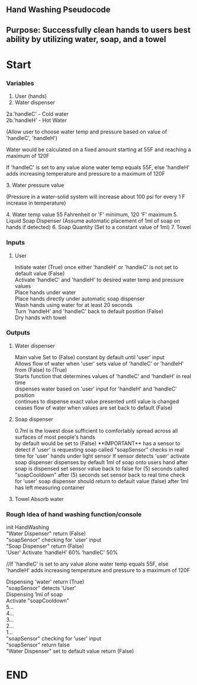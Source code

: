 ## Hand Washing Pseudocode

## Purpose: Successfully clean hands to users best ability by utilizing water, soap, and a towel

# Start

### Variables
 1. User (hands)
 2. Water dispenser 
   <p>2a.'handleC' - Cold water<br>
   2b.'handleH' - Hot Water<br> </p>
  <p>(Allow user to choose water temp and pressure based on value of 'handleC', 'handleH')</p>
  <p>Water would be calculated on a fixed amount starting at 55F and reaching a maximum of 120F <br></p>
  <p>If 'handleC' is set to any value alone water temp equals 55F, else 'handleH' adds increasing temperature and pressure to a maximum of 120F<br></p>
 3. Water pressure value
  <p>(Pressure in a water-solid system will increase about 100 psi for every 1 F increase in temperature)</p>
 4. Water temp value 55 Fahrenheit or 'F' minimum, 120 'F' maximum
 5. Liquid Soap Dispenser (Assume automatic placement of 1ml of soap on hands if detected)
 6. Soap Quantity (Set to a constant value of 1ml)
 7. Towel

### Inputs
1. User
   <p>Initiate water (True) once either 'handleH' or 'handleC' is not set to default value (False) <br>
   Activate 'handleC' and 'handleH' to desired water temp and pressure values <br>
   Place hands under water <br>
   Place hands directly under automatic soap dispenser <br>
   Wash hands using water for at least 20 seconds <br>
   Turn 'handleH' and 'handleC' back to default position (False) <br>
   Dry hands with towel <br></p>
### Outputs
1. Water dispenser
   <p>Main valve 
    Set to (False) constant by default until 'user' input <br>
    Allows flow of water when 'user' sets value of 'handleC' or 'handleH' from (False) to (True) <br>
    Starts function that determines values of 'handleC' and 'handleH' in real time <br>
    dispenses water based on 'user' input for 'handleH' and 'handleC' position <br>
    continues to dispense exact value presented until value is changed <br>
    ceases flow of water when values are set back to default (False)</p>
2. Soap dispenser
   <p>0.7ml is the lowest dose sufficient to comfortably spread across all surfaces of most people's hands <br>
   by default would be set to (False)
    **IMPORTANT** has a sensor to detect if 'user' is requesting soap called "soapSensor"
   checks in real time for 'user' hands under light sensor
   If sensor detects 'user' activate soap dispenser
   dispenses by default 1ml of soap onto users hand
   after soap is dispensed set sensor value back to false for (5) seconds called "soapCooldown"
   after (5) seconds set sensor back to real time check for 'user'
   soap dispenser should return to default value (false) after 1ml has left measuring container
3. Towel
   Absorb water </p>

### Rough Idea of hand washing function/console
<p>init HandWashing <br>
"Water Dispenser" return (False) <br>
"soapSensor" checking for 'user' input <br>
"Soap Dispenser" return (False) <br>
'User' Activate 'handleH' 60% 'handleC' 50%  <br></p>
<p>//If 'handleC' is set to any value alone water temp equals 55F, else 'handleH' adds increasing temperature and pressure to a maximum of 120F</p>
<p>Dispensing 'water' return (True) <br>
"soapSensor" detects 'User' <br>
Dispensing 1ml of soap <br>
Activate "soapCooldown" <br>
5... <br>
4... <br>
3... <br>
2... <br>
1... <br>
"soapSensor" checking for 'user' input <br>
"soapSensor" return false <br>
"Water Dispenser" set to default value return (False)</p>


# END







    



